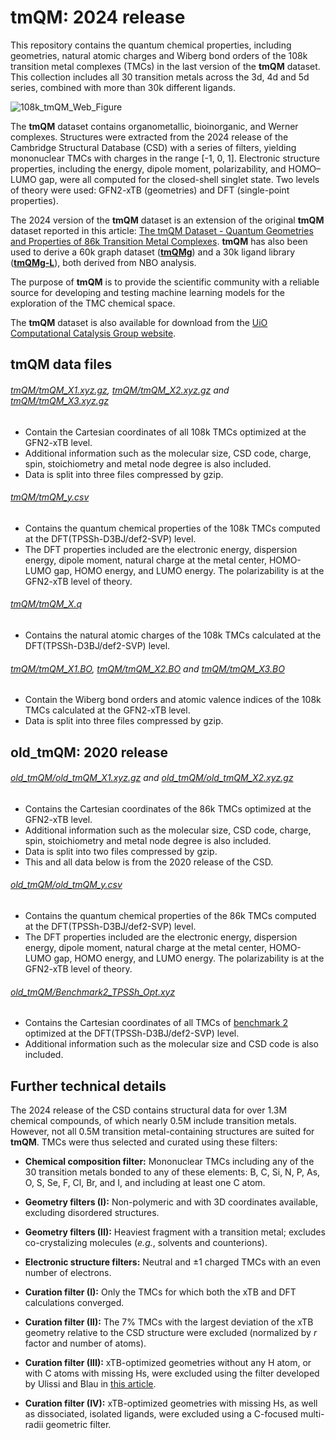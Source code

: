 # tmQM: 2024 release

This repository contains the quantum chemical properties, including geometries, natural atomic charges and Wiberg bond orders of the 108k transition metal complexes (TMCs) in the last version of the **tmQM** dataset. This collection includes all 30 transition metals across the 3d, 4d and 5d series, combined with more than 30k different ligands.

![108k_tmQM_Web_Figure](https://github.com/user-attachments/assets/aad441fb-42e1-4086-b2ed-24565c201d17)

The **tmQM** dataset contains organometallic, bioinorganic, and Werner complexes. Structures were extracted from the 2024 release of the Cambridge Structural Database (CSD) with a series of filters, yielding mononuclear TMCs with charges in the range [-1, 0, 1]. Electronic structure properties, including the energy, dipole moment, polarizability, and HOMO–LUMO gap, were all computed for the closed-shell singlet state. Two levels of theory were used: GFN2-xTB (geometries) and DFT (single-point properties).

The 2024 version of the **tmQM** dataset is an extension of the original **tmQM** dataset reported in this article: [The tmQM Dataset - Quantum Geometries and Properties of 86k Transition Metal Complexes](https://pubs.acs.org/doi/10.1021/acs.jcim.0c01041). **tmQM** has also been used to derive a 60k graph dataset ([**tmQMg**](https://pubs.rsc.org/en/content/articlelanding/2023/dd/d2dd00129b)) and a 30k ligand library ([**tmQMg-L**](https://www.nature.com/articles/s43588-024-00616-5)), both derived from NBO analysis.

The purpose of **tmQM** is to provide the scientific community with a reliable source for developing and testing machine learning models for the exploration of the TMC chemical space.

The **tmQM** dataset is also available for download from the [UiO Computational Catalysis Group website](https://www.uiocompcat.info/tmqmdataset).

## tmQM data files
###### [tmQM/tmQM_X1.xyz.gz](tmQM/tmQM_X1.xyz.gz), [tmQM/tmQM_X2.xyz.gz](tmQM/tmQM_X2.xyz.gz) and [tmQM/tmQM_X3.xyz.gz](tmQM/tmQM_X3.xyz.gz)
- Contain the Cartesian coordinates of all 108k TMCs optimized at the GFN2-xTB level.
- Additional information such as the molecular size, CSD code, charge, spin, stoichiometry and metal node degree is also included.
- Data is split into three files compressed by gzip.

###### [tmQM/tmQM_y.csv](tmQM/tmQM_y.csv)
- Contains the quantum chemical properties of the 108k TMCs computed at the DFT(TPSSh-D3BJ/def2-SVP) level.
- The DFT properties included are the electronic energy, dispersion energy, dipole moment, natural charge at the metal center, HOMO-LUMO gap, HOMO energy, and LUMO energy. The  polarizability is at the GFN2-xTB level of theory.

###### [tmQM/tmQM_X.q](tmQM/tmQM_X.q)
- Contains the natural atomic charges of the 108k TMCs calculated at the DFT(TPSSh-D3BJ/def2-SVP) level.

###### [tmQM/tmQM_X1.BO](tmQM/tmQM_X1.BO), [tmQM/tmQM_X2.BO](tmQM/tmQM_X2.BO) and [tmQM/tmQM_X3.BO](tmQM/tmQM_X3.BO)
- Contain the Wiberg bond orders and atomic valence indices of the 108k TMCs calculated at the GFN2-xTB level.
- Data is split into three files compressed by gzip.


## old_tmQM: 2020 release
###### [old_tmQM/old_tmQM_X1.xyz.gz](old_tmQM/old_tmQM_X1.xyz.gz) and [old_tmQM/old_tmQM_X2.xyz.gz](old_tmQM/old_tmQM_X2.xyz.gz)
- Contains the Cartesian coordinates of the 86k TMCs optimized at the GFN2-xTB level.
- Additional information such as the molecular size, CSD code, charge, spin, stoichiometry and metal node degree is also included.
- Data is split into two files compressed by gzip.
- This and all data below is from the 2020 release of the CSD.

###### [old_tmQM/old_tmQM_y.csv](tmQM/tmQM_y.csv)
- Contains the quantum chemical properties of the 86k TMCs computed at the DFT(TPSSh-D3BJ/def2-SVP) level.
- The DFT properties included are the electronic energy, dispersion energy, dipole moment, natural charge at the metal center, HOMO-LUMO gap, HOMO energy, and LUMO energy. The  polarizability is at the GFN2-xTB level of theory.

###### [old_tmQM/Benchmark2_TPSSh_Opt.xyz](old_tmQM/Benchmark2_TPSSh_Opt.xyz)
- Contains the Cartesian coordinates of all TMCs of [benchmark 2](https://pubs.acs.org/doi/10.1021/acs.jcim.0c01041) optimized at the DFT(TPSSh-D3BJ/def2-SVP) level.
- Additional information such as the molecular size and CSD code is also included.

## Further technical details
The 2024 release of the CSD contains structural data for over 1.3M chemical compounds, of which nearly 0.5M include transition metals. However, not all 0.5M transition metal-containing structures are suited for **tmQM**. TMCs were thus selected and curated using these filters:
- **Chemical composition filter:** Mononuclear TMCs including any of the 30 transition metals bonded to any of these elements: B, C, Si, N, P, As, O, S, Se, F, Cl, Br, and I, and including at least one C atom.
- **Geometry filters (I):** Non-polymeric and with 3D coordinates available, excluding disordered structures.
- **Geometry filters (II):** Heaviest fragment with a transition metal; excludes co-crystalizing molecules (_e.g._, solvents and counterions).

- **Electronic structure filters:** Neutral and ±1 charged TMCs with an even number of electrons.

- **Curation filter (I):** Only the TMCs for which both the xTB and DFT calculations converged.

- **Curation filter (II):** The 7% TMCs with the largest deviation of the xTB geometry relative to the CSD structure were excluded (normalized by _r_ factor and number of atoms).

- **Curation filter (III):** xTB-optimized geometries without any H atom, or with C atoms with missing Hs, were excluded using the filter developed by Ulissi and Blau in [this article](https://pubs.acs.org/doi/10.1021/acs.jcim.3c01226).

- **Curation filter (IV):** xTB-optimized geometries with missing Hs, as well as dissociated, isolated ligands, were excluded using a C-focused multi-radii geometric filter.
